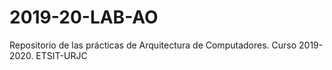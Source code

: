 # 2019-20-LAB-AO
Repositorio de las prácticas de Arquitectura de Computadores. Curso 2019-2020. ETSIT-URJC
